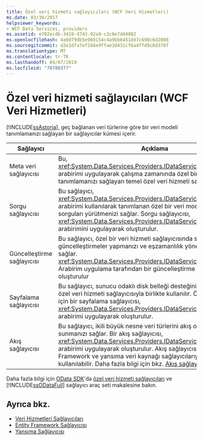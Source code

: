 ```yaml
---
title: Özel veri hizmeti sağlayıcıları (WCF Veri Hizmetleri)
ms.date: 03/30/2017
helpviewer_keywords:
- WCF Data Services, providers
ms.assetid: e702ecdb-3419-4743-92a9-c3c0e7d44082
ms.openlocfilehash: 4a6079db5e969154c4a9bb6451dd7c698c6d2088
ms.sourcegitcommit: d2e1dfa7ef2d4e9ffae3d431cf6a4ffd9c8d378f
ms.translationtype: MT
ms.contentlocale: tr-TR
ms.lasthandoff: 09/07/2019
ms.locfileid: "70780377"
---
```

# <a name="custom-data-service-providers-wcf-data-services"></a>Özel veri hizmeti sağlayıcıları (WCF Veri Hizmetleri)
[!INCLUDE[ssAstoria](../../../../includes/ssastoria-md.md)], geç bağlanan veri türlerine göre bir veri modeli tanımlamanızı sağlayan bir sağlayıcılar kümesi içerir.  
  
|Sağlayıcı|Açıklama|  
|--------------|-----------------|  
|Meta veri sağlayıcısı|Bu, <xref:System.Data.Services.Providers.IDataServiceMetadataProvider> arabirimi uygulayarak çalışma zamanında özel bir veri modeli tanımlamanızı sağlayan temel özel veri hizmeti sağlayıcısıdır.|  
|Sorgu sağlayıcısı|Bu sağlayıcı, <xref:System.Data.Services.Providers.IDataServiceMetadataProvider> arabirimi kullanılarak tanımlanan özel bir veri modeline karşı sorguları yürütmenizi sağlar. Sorgu sağlayıcısı, <xref:System.Data.Services.Providers.IDataServiceQueryProvider> arabirimini uygulayarak oluşturulur.|  
|Güncelleştirme sağlayıcısı|Bu sağlayıcı, özel bir veri hizmeti sağlayıcısında sunulan türlerde güncelleştirmeler yapmanızı ve eşzamanlılık yönetimini yapmanızı sağlar. <xref:System.Data.Services.Providers.IDataServiceUpdateProvider> Arabirim uygulama tarafından bir güncelleştirme sağlayıcısı oluşturulur|  
|Sayfalama sağlayıcısı|Bu sağlayıcı, sunucu odaklı disk belleği desteğini etkinleştirmek için özel veri hizmeti sağlayıcısıyla birlikte kullanılır. Özel veri hizmeti için bir sayfalama sağlayıcısı, <xref:System.Data.Services.Providers.IDataServicePagingProvider> arabirimi uygulayarak oluşturulur.|  
|Akış sağlayıcısı|Bu sağlayıcı, ikili büyük nesne veri türlerini akış olarak kullanıma sunmanızı sağlar. Bir akış sağlayıcısı, <xref:System.Data.Services.Providers.IDataServiceStreamProvider> arabirimi uygulayarak oluşturulur. Akış sağlayıcısı ayrıca Entity Framework ve yansıma veri kaynağı sağlayıcılarıyla birlikte kullanılabilir. Daha fazla bilgi için bkz. [Akış sağlayıcısı](streaming-provider-wcf-data-services.md).|  
  
 Daha fazla bilgi için [OData SDK](https://go.microsoft.com/fwlink/?LinkId=186069)'da [özel veri hizmeti sağlayıcıları](https://go.microsoft.com/fwlink/?LinkID=186850) ve [!INCLUDE[ssODataFull](../../../../includes/ssodatafull-md.md)] sağlayıcı araç seti makalesine bakın.  
  
## <a name="see-also"></a>Ayrıca bkz.

- [Veri Hizmetleri Sağlayıcıları](data-services-providers-wcf-data-services.md)
- [Entity Framework Sağlayıcısı](entity-framework-provider-wcf-data-services.md)
- [Yansıma Sağlayıcısı](reflection-provider-wcf-data-services.md)
